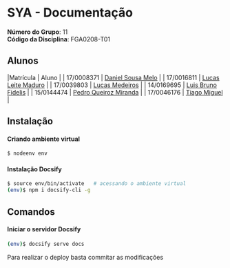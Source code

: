 # SYA - Documentação
**Número do Grupo**: 11<br>
**Código da Disciplina**: FGA0208-T01<br>

## Alunos
|Matrícula | Aluno |
| 17/0008371 | [Daniel Sousa Melo](https://github.com/dansousamelo) |
| 17/0016811 | [Lucas Leite Maduro](https://github.com/lucasqmc) |
| 17/0039803 | [Lucas Medeiros](https://github.com/medeiroslucas) |
| 14/0169695 | [Luis Bruno Fidelis](https://github.com/lbrunofidelis) |
| 15/0144474 | [Pedro Queiroz Miranda](https://github.com/pedroMiranda7410) |
| 17/0046176 | [Tiago Miguel](https://github.com/tmcstiago) |

## Instalação 

#### Criando ambiente virtual

```bash
$ nodeenv env
```

#### Instalação Docsify

```bash
$ source env/bin/activate	# acessando o ambiente virtual
(env)$ npm i docsify-cli -g
```

## Comandos

#### Iniciar o servidor Docsify

```bash
(env)$ docsify serve docs
```

Para realizar o deploy basta commitar as modificações
